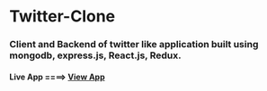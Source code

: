 # Twitter-Clone
### Client and Backend of twitter like application built using mongodb, express.js, React.js, Redux.
#### Live App ====>  [View App](https://micro-blogging-app-1.herokuapp.com/)
